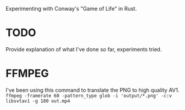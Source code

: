 Experimenting with Conway's "Game of Life" in Rust.

# TODO
Provide explanation of what I've done so far, experiments tried.

# FFMPEG 

I've been using this command to translate the PNG to high quality AV1.
`ffmpeg -framerate 60 -pattern_type glob -i 'output/*.png' -c:v libsvtav1 -g 180 out.mp4`
